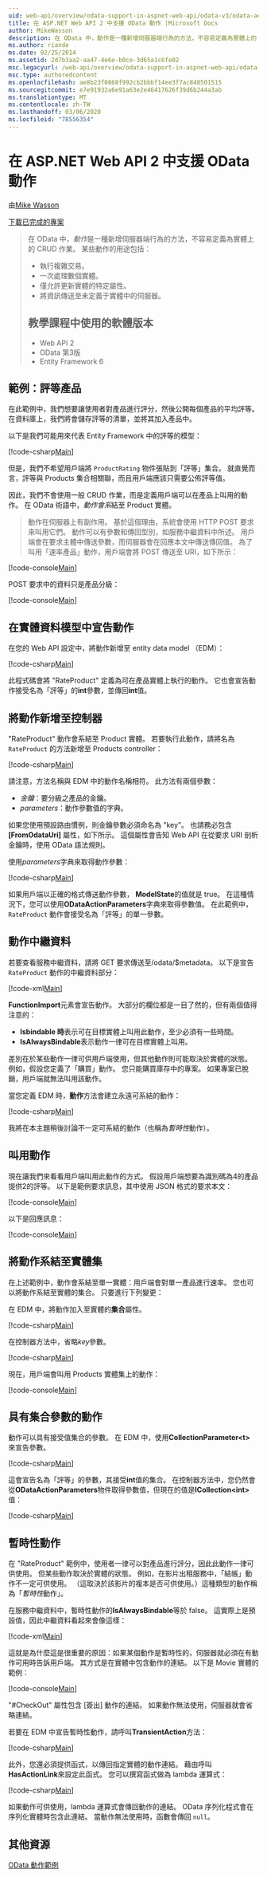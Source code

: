```yaml
---
uid: web-api/overview/odata-support-in-aspnet-web-api/odata-v3/odata-actions
title: 在 ASP.NET Web API 2 中支援 OData 動作 |Microsoft Docs
author: MikeWasson
description: 在 OData 中，動作是一種新增伺服器端行為的方法，不容易定義為實體上的 CRUD 作業。 動作的某些用途包括： [執行]
ms.author: riande
ms.date: 02/25/2014
ms.assetid: 2d7b3aa2-aa47-4e6e-b0ce-3d65a1c6fe02
msc.legacyurl: /web-api/overview/odata-support-in-aspnet-web-api/odata-v3/odata-actions
msc.type: authoredcontent
ms.openlocfilehash: ae8b23f0868f992cb2bbbf14ee3f7ac848501515
ms.sourcegitcommit: e7e91932a6e91a63e2e46417626f39d6b244a3ab
ms.translationtype: MT
ms.contentlocale: zh-TW
ms.lasthandoff: 03/06/2020
ms.locfileid: "78556354"
---
```

# <a name="supporting-odata-actions-in-aspnet-web-api-2"></a>在 ASP.NET Web API 2 中支援 OData 動作

由[Mike Wasson](https://github.com/MikeWasson)

[下載已完成的專案](https://code.msdn.microsoft.com/ASPNET-Web-API-OData-cecdb524)

> 在 OData 中，*動作*是一種新增伺服器端行為的方法，不容易定義為實體上的 CRUD 作業。 某些動作的用途包括：
> 
> - 執行複雜交易。
> - 一次處理數個實體。
> - 僅允許更新實體的特定屬性。
> - 將資訊傳送至未定義于實體中的伺服器。
> 
> ## <a name="software-versions-used-in-the-tutorial"></a>教學課程中使用的軟體版本
> 
> 
> - Web API 2
> - OData 第3版
> - Entity Framework 6

## <a name="example-rating-a-product"></a>範例：評等產品

在此範例中，我們想要讓使用者對產品進行評分，然後公開每個產品的平均評等。 在資料庫上，我們將會儲存評等的清單，並將其加入產品中。

以下是我們可能用來代表 Entity Framework 中的評等的模型：

[!code-csharp[Main](odata-actions/samples/sample1.cs)]

但是，我們不希望用戶端將 `ProductRating` 物件張貼到「評等」集合。 就直覺而言，評等與 Products 集合相關聯，而且用戶端應該只需要公佈評等值。

因此，我們不會使用一般 CRUD 作業，而是定義用戶端可以在產品上叫用的動作。 在 OData 術語中，*動作會系*結至 Product 實體。

>動作在伺服器上有副作用。 基於這個理由，系統會使用 HTTP POST 要求來叫用它們。 動作可以有參數和傳回型別，如服務中繼資料中所述。 用戶端會在要求主體中傳送參數，而伺服器會在回應本文中傳送傳回值。 為了叫用「速率產品」動作，用戶端會將 POST 傳送至 URI，如下所示：

[!code-console[Main](odata-actions/samples/sample2.cmd)]

POST 要求中的資料只是產品分級：

[!code-console[Main](odata-actions/samples/sample3.cmd)]

## <a name="declare-the-action-in-the-entity-data-model"></a>在實體資料模型中宣告動作

在您的 Web API 設定中，將動作新增至 entity data model （EDM）：

[!code-csharp[Main](odata-actions/samples/sample4.cs)]

此程式碼會將 "RateProduct" 定義為可在產品實體上執行的動作。 它也會宣告動作接受名為「評等」的**int**參數，並傳回**int**值。

## <a name="add-the-action-to-the-controller"></a>將動作新增至控制器

"RateProduct" 動作會系結至 Product 實體。 若要執行此動作，請將名為 `RateProduct` 的方法新增至 Products controller：

[!code-csharp[Main](odata-actions/samples/sample5.cs)]

請注意，方法名稱與 EDM 中的動作名稱相符。 此方法有兩個參數：

- *金鑰*：要分級之產品的金鑰。
- *parameters*：動作參數值的字典。

如果您使用預設路由慣例，則金鑰參數必須命名為 "key"。 也請務必包含 **[FromOdataUri]** 屬性，如下所示。 這個屬性會告知 Web API 在從要求 URI 剖析金鑰時，使用 OData 語法規則。

使用*parameters*字典來取得動作參數：

[!code-csharp[Main](odata-actions/samples/sample6.cs)]

如果用戶端以正確的格式傳送動作參數， **ModelState**的值就是 true。 在這種情況下，您可以使用**ODataActionParameters**字典來取得參數值。 在此範例中，`RateProduct` 動作會接受名為「評等」的單一參數。

## <a name="action-metadata"></a>動作中繼資料

若要查看服務中繼資料，請將 GET 要求傳送至/odata/$metadata。 以下是宣告 `RateProduct` 動作的中繼資料部分：

[!code-xml[Main](odata-actions/samples/sample7.xml)]

**FunctionImport**元素會宣告動作。 大部分的欄位都是一目了然的，但有兩個值得注意的：

- **Isbindable 時**表示可在目標實體上叫用此動作，至少必須有一些時間。
- **IsAlwaysBindable**表示動作一律可在目標實體上叫用。

差別在於某些動作一律可供用戶端使用，但其他動作則可能取決於實體的狀態。 例如，假設您定義了「購買」動作。 您只能購買庫存中的專案。 如果專案已脫銷，用戶端就無法叫用該動作。

當您定義 EDM 時，**動作**方法會建立永遠可系結的動作：

[!code-csharp[Main](odata-actions/samples/sample8.cs?highlight=1)]

我將在本主題稍後討論不一定可系結的動作（也稱為*暫時性*動作）。

## <a name="invoking-the-action"></a>叫用動作

現在讓我們來看看用戶端叫用此動作的方式。 假設用戶端想要為識別碼為4的產品提供2的評等。 以下是範例要求訊息，其中使用 JSON 格式的要求本文：

[!code-console[Main](odata-actions/samples/sample9.cmd)]

以下是回應訊息：

[!code-console[Main](odata-actions/samples/sample10.cmd)]

## <a name="binding-an-action-to-an-entity-set"></a>將動作系結至實體集

在上述範例中，動作會系結至單一實體：用戶端會對單一產品進行速率。 您也可以將動作系結至實體的集合。 只要進行下列變更：

在 EDM 中，將動作加入至實體的**集合**屬性。

[!code-csharp[Main](odata-actions/samples/sample11.cs?highlight=1)]

在控制器方法中，省略*key*參數。

[!code-csharp[Main](odata-actions/samples/sample12.cs)]

現在，用戶端會叫用 Products 實體集上的動作：

[!code-console[Main](odata-actions/samples/sample13.cmd)]

## <a name="actions-with-collection-parameters"></a>具有集合參數的動作

動作可以具有接受值集合的參數。 在 EDM 中，使用**CollectionParameter&lt;t&gt;** 來宣告參數。

[!code-csharp[Main](odata-actions/samples/sample14.cs)]

這會宣告名為「評等」的參數，其接受**int**值的集合。 在控制器方法中，您仍然會從**ODataActionParameters**物件取得參數值，但現在的值是**ICollection&lt;int&gt;** 值：

[!code-csharp[Main](odata-actions/samples/sample15.cs)]

## <a name="transient-actions"></a>暫時性動作

在 "RateProduct" 範例中，使用者一律可以對產品進行評分，因此此動作一律可供使用。 但某些動作取決於實體的狀態。 例如，在影片出租服務中，「結帳」動作不一定可供使用。 （這取決於該影片的複本是否可供使用。）這種類型的動作稱為「*暫時性*動作」。

在服務中繼資料中，暫時性動作的**IsAlwaysBindable**等於 false。 這實際上是預設值，因此中繼資料看起來會像這樣：

[!code-xml[Main](odata-actions/samples/sample16.xml)]

這就是為什麼這是很重要的原因：如果某個動作是暫時性的，伺服器就必須在有動作可用時告訴用戶端。 其方式是在實體中包含動作的連結。 以下是 Movie 實體的範例：

[!code-console[Main](odata-actions/samples/sample17.cmd)]

"#CheckOut" 屬性包含 [簽出] 動作的連結。 如果動作無法使用，伺服器就會省略連結。

若要在 EDM 中宣告暫時性動作，請呼叫**TransientAction**方法：

[!code-csharp[Main](odata-actions/samples/sample18.cs)]

此外，您還必須提供函式，以傳回指定實體的動作連結。 藉由呼叫**HasActionLink**來設定此函式。 您可以撰寫函式做為 lambda 運算式：

[!code-csharp[Main](odata-actions/samples/sample19.cs)]

如果動作可供使用，lambda 運算式會傳回動作的連結。 OData 序列化程式會在序列化實體時包含此連結。 當動作無法使用時，函數會傳回 `null`。

## <a name="additional-resources"></a>其他資源

[OData 動作範例](http://aspnet.codeplex.com/sourcecontrol/latest#Samples/WebApi/OData/v3/ODataActionsSample/)

